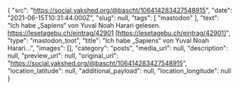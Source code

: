 {
  "src": "https://social.yakshed.org/@bascht/106414283427548915",
  "date": "2021-06-15T10:31:44.000Z",
  "slug": null,
  "tags": [
    "mastodon"
  ],
  "text": "Ich habe „Sapiens“ von Yuval Noah Harari gelesen. https://lesetagebu.ch/eintrag/42901 [https://lesetagebu.ch/eintrag/42901]",
  "type": "mastodon_toot",
  "title": "Ich habe „Sapiens“ von Yuval Noah Harari…",
  "images": [],
  "category": "posts",
  "media_url": null,
  "description": null,
  "preview_url": null,
  "original_url": "https://social.yakshed.org/@bascht/106414283427548915",
  "location_latitude": null,
  "additional_payload": null,
  "location_longitude": null
}